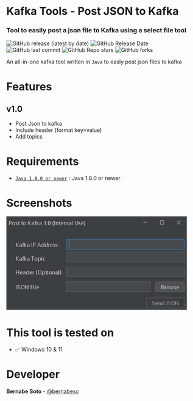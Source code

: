 # Kafka Tools - Post JSON to Kafka
### Tool to easily post a json file to Kafka using a select file tool
![GitHub release (latest by date)](https://img.shields.io/github/v/tag/bernabesc/KafkaTools)
![GitHub Release Date](https://img.shields.io/github/release-date/bernabesc/KafkaTools?logo=github)
![GitHub last commit](https://img.shields.io/github/last-commit/bernabesc/KafkaTools?logo=github)
![GitHub Repo stars](https://img.shields.io/github/stars/bernabesc/KafkaTools?=social)
![GitHub forks](https://img.shields.io/github/forks/bernabesc/KafkaTools?style=social)

An all-in-one kafka tool written in `Java` to easly post json files to kafka

# Features 
## v1.0

* Post Json to kafka
* Include header (format key=value)
* Add topics

# Requirements  
* [`Java 1.8.0 or newer`](https://www.java.com/download) : Java 1.8.0 or newer

# Screenshots
![Screenshot Page 1](docs/Screenshot-1.png)


# This tool is tested on
-  ✅ Windows 10 & 11


# Developer
**Bernabe Soto** - [@bernabesc](https://github.com/bernabesc/)
